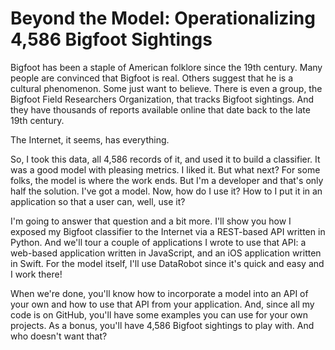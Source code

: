 # Beyond the Model: Operationalizing 4,586 Bigfoot Sightings

Bigfoot has been a staple of American folklore since the 19th century. Many people are convinced that Bigfoot is real. Others suggest that he is a cultural phenomenon. Some just want to believe. There is even a group, the Bigfoot Field Researchers Organization, that tracks Bigfoot sightings. And they have thousands of reports available online that date back to the late 19th century.

The Internet, it seems, has everything.

So, I took this data, all 4,586 records of it, and used it to build a classifier. It was a good model with pleasing metrics. I liked it. But what next? For some folks, the model is where the work ends. But I'm a developer and that's only half the solution. I've got a model. Now, how do I use it? How to I put it in an application so that a user can, well, use it?

I'm going to answer that question and a bit more. I'll show you how I exposed my Bigfoot classifier to the Internet via a REST-based API written in Python. And we'll tour a couple of applications I wrote to use that API: a web-based application written in JavaScript, and an iOS application written in Swift. For the model itself, I'll use DataRobot since it's quick and easy and I work there!

When we're done, you'll know how to incorporate a model into an API of your own and how to use that API from your application. And, since all my code is on GitHub, you'll have some examples you can use for your own projects. As a bonus, you'll have 4,586 Bigfoot sightings to play with. And who doesn't want that?
